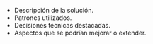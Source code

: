 - Descripción de la solución.
- Patrones utilizados.
- Decisiones técnicas destacadas.
- Aspectos que se podrían mejorar o extender.
